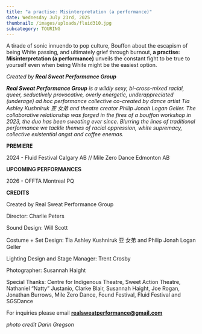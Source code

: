 ```yaml
---
title: "a practise: Misinterpretation (a performance)"
date: Wednesday July 23rd, 2025
thumbnail: /images/uploads/fluid310.jpg
subcategory: TOURING
---
```

A tirade of sonic innuendo to pop culture, Bouffon about the escapism of being White passing, and ultimately grief through burnout, **a practise: Misinterpretation (a performance)** unveils the constant fight to be true to yourself even when being White might be the easiest option. 

*C﻿reated by **Real Sweat Performance Group*** 

***Real Sweat Performance Group** is a wildly sexy, bi-cross-mixed racial, queer, seductively provocative, overly energetic, underappreciated (underage) ad hoc performance collective co-created by dance artist Tia Ashley Kushniruk 亚 女弟 and theatre creator Philip Jonah Logan Geller. The collaborative relationship was forged in the fires of a bouffon workshop in 2023, the duo has been sweating ever since. Blurring the lines of traditional performance we tackle themes of racial oppression, white supremacy, collective existential angst and coffee enemas.* 

**P﻿REMIERE**

2﻿024 - Fluid Festival Calgary AB // Mile Zero Dance Edmonton AB

**U﻿PCOMING PERFORMANCES**

2﻿026 - OFFTA Montreal PQ 

**C﻿REDITS**

Created by Real Sweat Performance Group

Director: Charlie Peters

Sound Design: Will Scott

Costume + Set Design: Tia Ashley Kushniruk 亚 女弟 and Philip Jonah Logan Geller 

Lighting Design and Stage Manager: Trent Crosby

Photographer: Susannah Haight 

Special Thanks: Centre for Indigenous Theatre, Sweet Action Theatre, Nathaniel “Natty” Justanio, Clarke Blair, Susannah Haight, Joe Rogan, Jonathan Burrows, Mile Zero Dance, Found Festival, Fluid Festival and SGSDance

F﻿or inquiries please email **realsweatperformance@gmail.com**

*p﻿hoto credit Darin Gregson*